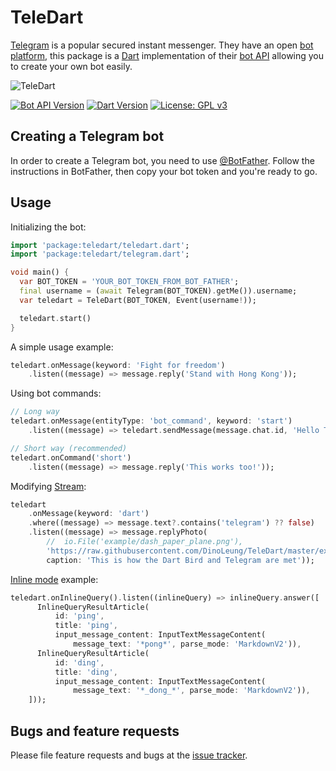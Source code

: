 # TeleDart

[Telegram](https://telegram.org/) is a popular secured instant messenger.
They have an open [bot platform](https://telegram.org/blog/bot-revolution),
this package is a [Dart](https://dart.dev)
implementation of their [bot API](https://core.telegram.org/bots/api)
allowing you to create your own bot easily.

![TeleDart](https://raw.githubusercontent.com/DinoLeung/TeleDart/master/example/dash_paper_plane.svg?sanitize=true)

[![Bot API Version](https://img.shields.io/badge/Bot%20API-5.6-blue.svg?style=flat-square)](https://core.telegram.org/bots/api)
[![Dart Version](https://img.shields.io/badge/Dart-2.14-blue.svg?style=flat-square)](https://dart.dev)
[![License: GPL v3](https://img.shields.io/badge/License-GPL%20v3-blue.svg?style=flat-square)](https://www.gnu.org/licenses/gpl-3.0)

## Creating a Telegram bot

In order to create a Telegram bot, you need to use [@BotFather](https://t.me/botfather).
Follow the instructions in BotFather, then copy your bot token and you're ready to go.

## Usage

Initializing the bot:

```dart
import 'package:teledart/teledart.dart';
import 'package:teledart/telegram.dart';

void main() {
  var BOT_TOKEN = 'YOUR_BOT_TOKEN_FROM_BOT_FATHER';
  final username = (await Telegram(BOT_TOKEN).getMe()).username;
  var teledart = TeleDart(BOT_TOKEN, Event(username!));

  teledart.start()
}
```

A simple usage example:

```dart
teledart.onMessage(keyword: 'Fight for freedom')
    .listen((message) => message.reply('Stand with Hong Kong'));
```

Using bot commands:

```dart
// Long way
teledart.onMessage(entityType: 'bot_command', keyword: 'start')
    .listen((message) => teledart.sendMessage(message.chat.id, 'Hello TeleDart!'));

// Short way (recommended)
teledart.onCommand('short')
    .listen((message) => message.reply('This works too!'));
```

Modifying [Stream](https://www.dartlang.org/tutorials/language/streams#methods-that-modify-a-stream):

```dart
teledart
    .onMessage(keyword: 'dart')
    .where((message) => message.text?.contains('telegram') ?? false)
    .listen((message) => message.replyPhoto(
        //  io.File('example/dash_paper_plane.png'),
        'https://raw.githubusercontent.com/DinoLeung/TeleDart/master/example/dash_paper_plane.png',
        caption: 'This is how the Dart Bird and Telegram are met'));
```

[Inline mode](https://core.telegram.org/bots/api#inline-mode) example:

```dart
teledart.onInlineQuery().listen((inlineQuery) => inlineQuery.answer([
      InlineQueryResultArticle(
          id: 'ping',
          title: 'ping',
          input_message_content: InputTextMessageContent(
              message_text: '*pong*', parse_mode: 'MarkdownV2')),
      InlineQueryResultArticle(
          id: 'ding',
          title: 'ding',
          input_message_content: InputTextMessageContent(
              message_text: '*_dong_*', parse_mode: 'MarkdownV2')),
    ]));
```

## Bugs and feature requests

Please file feature requests and bugs at the [issue tracker][tracker].

[tracker]: https://github.com/DinoLeung/TeleDart/issues
